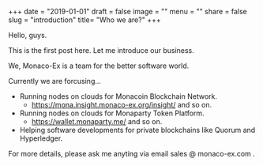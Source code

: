 +++
date = "2019-01-01"
draft = false
image = ""
menu = ""
share = false
slug = "introduction"
title= "Who we are?"
+++

Hello, guys.

This is the first post here. Let me introduce our business.

We, Monaco-Ex is a team for the better software world.

Currently we are forcusing...

* Running nodes on clouds for Monacoin Blockchain Network.
  * https://mona.insight.monaco-ex.org/insight/ and so on.
* Running nodes on clouds for Monaparty Token Platform.
  * https://wallet.monaparty.me/ and so on.
* Helping software developments for private blockchains like Quorum and Hyperledger.

For more details, please ask me anyting via email sales @ monaco-ex.com .
